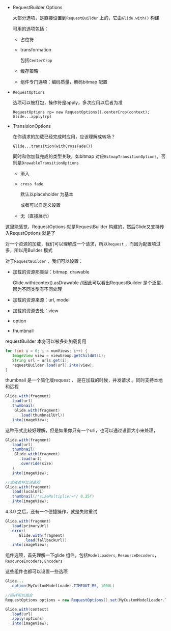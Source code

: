 - RequestBuilder Options

  大部分选项，是直接设置到`RequestBuilder` 上的，它由`Glide.with()` 构建  

  可用的选项包括：

  - 占位符

  - transformation

    包括`CenterCrop`  

  - 缓存策略

  - 组件专门选项：编码质量，解码bitmap 配置

- `RequestOptions`

  选项可以被打包，操作符是apply，多次应用以后者为准  

  `RequestOptions rp= new RequestOptions().centerCrop(context); Glide...apply(rp)`  

- TransisionOptions

  在你请求的加载已经完成时应用，应该理解成转场？

  `Glide...transition(withCrossFade())`

  同时和你加载完成的类型关联，如bitmap 对应`BitmapTransitionOptions`，否则是`DrawableTransitionOptions`

  - 渐入

  - `cross fade` 

    默认以placeholder 为基本

    或者可以自定义设置

  - 无（直接展示）



这里能感觉，RequestOptions 就是RequestBuilder 构建的，然后Glide又支持传入RequstOptions 就是了  

对一个资源的加载，我们可以理解成一个请求，所以`Request` ，而因为配置项过多，所以用Builder 模式  

对于`RequestBuilder` ，我们可以设置：

- 加载的资源那类型：bitmap, drawable

  Glide.with(context).asDrawable  //因此可以看出RequestBuilder 是个泛型，因为不同类型有不同处理

- 加载的资源来源：url, model

- 加载的资源去处：view

- option

- thumbnail



requestBuilder 本身可以被多处加载复用

```java
for (int i = 0; i < numViews; i++) {
   ImageView view = viewGroup.getChildAt(i);
   String url = urls.get(i);
   requestBuilder.load(url).into(view);
}
```



thumbnail 是一个简化版request ， 是在加载的时候，并发请求 。同时支持本地和远程  

```java
Glide.with(fragment)
  .load(url)
  .thumbnail(
    Glide.with(fragment)
      .load(thumbnailUrl))
  .into(imageView);
```

这种形式比较好理解，但是如果你只有一个url，也可以通过设置大小来处理，

```java
Glide.with(fragment)
  .load(url)
  .thumbnail(
    Glide.with(fragment)
      .load(url)
      .override(size) 
   )
  .into(imageView);

//或者这样比较直观
Glide.with(fragment)
  .load(localUri)
  .thumbnail(/*sizeMultiplier=*/ 0.25f)
  .into(imageView);
```





4.3.0 之后，还有一个便捷操作，就是失败重试

```java
Glide.with(fragment)
  .load(primaryUrl)
  .error(
      Glide.with(fragment)
        .load(fallbackUrl))
  .into(imageView);
```



组件选项，首先理解一下glide 组件，包括`ModelLoaders`, `ResourceDecoders`，`ResourceEncoders`, `Encoders`  

这些组件也都可以设置一些选项

```java
Glide...
  .option(MyCustomModelLoader.TIMEOUT_MS, 1000L)
    
//同样可以组合
RequestOptions options = new RequestOptions().set(MyCustomModelLoader.TIMEOUT_MS, 1000L);

Glide.with(context)
  .load(url)
  .apply(options)
  .into(imageView);
```













